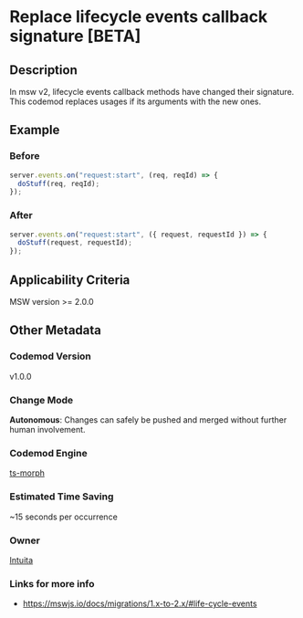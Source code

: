 
# Replace lifecycle events callback signature [BETA]

## Description

In msw v2, lifecycle events callback methods have changed their signature. This codemod replaces usages if its arguments with the new ones.

## Example

### Before

```ts
server.events.on("request:start", (req, reqId) => {
  doStuff(req, reqId);
});
```

### After

```ts
server.events.on("request:start", ({ request, requestId }) => {
  doStuff(request, requestId);
});
```

## Applicability Criteria

MSW version >= 2.0.0

## Other Metadata

### Codemod Version

v1.0.0

### Change Mode

**Autonomous**: Changes can safely be pushed and merged without further human involvement.

### **Codemod Engine**

[ts-morph](https://github.com/dsherret/ts-morph)

### Estimated Time Saving

~15 seconds per occurrence

### Owner

[Intuita](https://github.com/intuita-inc)

### Links for more info

-   https://mswjs.io/docs/migrations/1.x-to-2.x/#life-cycle-events

